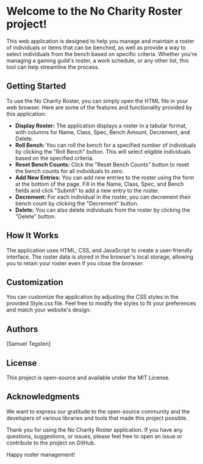 <!DOCTYPE html>
<html>

<head>
    <title>No Charity Roster</title>
</head>

<body>

<h1>Welcome to the No Charity Roster project!</h1>
<p>This web application is designed to help you manage and maintain a roster of individuals or items that can be benched, as well as provide a way to select individuals from the bench based on specific criteria. Whether you're managing a gaming guild's roster, a work schedule, or any other list, this tool can help streamline the process.</p>

<h2>Getting Started</h2>
<p>To use the No Charity Roster, you can simply open the HTML file in your web browser. Here are some of the features and functionality provided by this application:</p>

<ul>
    <li><strong>Display Roster:</strong> The application displays a roster in a tabular format, with columns for Name, Class, Spec, Bench Amount, Decrement, and Delete.</li>
    <li><strong>Roll Bench:</strong> You can roll the bench for a specified number of individuals by clicking the "Roll Bench" button. This will select eligible individuals based on the specified criteria.</li>
    <li><strong>Reset Bench Counts:</strong> Click the "Reset Bench Counts" button to reset the bench counts for all individuals to zero.</li>
    <li><strong>Add New Entries:</strong> You can add new entries to the roster using the form at the bottom of the page. Fill in the Name, Class, Spec, and Bench fields and click "Submit" to add a new entry to the roster.</li>
    <li><strong>Decrement:</strong> For each individual in the roster, you can decrement their bench count by clicking the "Decrement" button.</li>
    <li><strong>Delete:</strong> You can also delete individuals from the roster by clicking the "Delete" button.</li>
</ul>

<h2>How It Works</h2>
<p>The application uses HTML, CSS, and JavaScript to create a user-friendly interface. The roster data is stored in the browser's local storage, allowing you to retain your roster even if you close the browser.</p>

<h2>Customization</h2>
<p>You can customize the application by adjusting the CSS styles in the provided Style.css file. Feel free to modify the styles to fit your preferences and match your website's design.</p>

<h2>Authors</h2>
<p>[Samuel Tegsten]</p>

<h2>License</h2>
<p>This project is open-source and available under the MIT License.</p>

<h2>Acknowledgments</h2>
<p>We want to express our gratitude to the open-source community and the developers of various libraries and tools that made this project possible.</p>

<p>Thank you for using the No Charity Roster application. If you have any questions, suggestions, or issues, please feel free to open an issue or contribute to the project on GitHub.</p>

<p>Happy roster management!</p>

</body>

</html>
